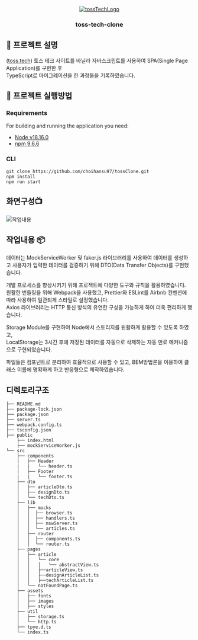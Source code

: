 <p align="center">
  <a href="" rel="noopener">
    <img src="https://i.ibb.co/ncnqyQB/68747470733a2f2f692e696d6775722e636f6d2f63647a727772742e706e67.png" alt="tossTechLogo" border="0"></a>
  </a>
</p>

<h3 align="center">toss-tech-clone</h3>

## 🧐 프로젝트 설명 <a name = "about"></a>
([toss.tech](https://toss.tech/)) 토스 테크 사이트를 바닐라 자바스크립트를 사용하여 SPA(Single Page Application)를 구현한 후<br> TypeScript로 마이그레이션을 한 과정들을 기록하였습니다.

## 🏁 프로젝트 실행방법 <a name = "getting_started"></a>
### Requirements
For building and running the application you need:
- [Node v18.16.0](https://nodejs.org/ca/blog/release/v18.16.0)
- [npm 9.6.6](https://www.npmjs.com/package/npm)

### CLI

```
git clone https://github.com/choihansu97/tossClone.git
npm install
npm run start
```


## 화면구성📺
![작업내용](https://github.com/choihansu97/tossClone/assets/60763027/57596e52-c90e-4b9a-88ea-d2bf335cf9bf)

## 작업내용 📦
데이터는 MockServiceWorker 및 faker.js 라이브러리를 사용하여 데이터를 생성하고 사용자가 입력한 데이터를 검증하기 위해 DTO(Data Transfer Objects)를 구현했습니다.

개발 프로세스를 향상시키기 위해 프로젝트에 다양한 도구와 규칙을 활용하였습니다.<br>
원활한 번들링을 위해 Webpack을 사용했고, Prettier와 ESLint를 Airbnb 컨벤션에 따라 사용하여 일관되게 스타일로 설정했습니다.<br>
Axios 라이브러리는 HTTP 통신 방식의 유연한 구성을 가능하게 하여 더욱 편리하게 했습니다.

Storage Module를 구현하여 Node에서 스토리지를 원활하게 활용할 수 있도록 하였고,<br>
LocalStorage는 3시간 후에 저장된 데이터를 자동으로 삭제하는 자동 만료 메커니즘으로 구현되었습니다.

파일들은 컴포넌트로 분리하여 효율적으로 사용할 수 있고, BEM방법론을 이용하여 클래스 이름에 명확하게 하고 반응형으로 제작하였습니다.

## 디렉토리구조
```
├── README.md
├── package-lock.json
├── package.json
├── server.ts
├── webpack.config.ts
├── tsconfig.json
├── public
    ├── index.html
    ├── mockServiceWorker.js
└── src
    ├── components
    |   ├── Header
    |   |   └── header.ts
    |   ├── Footer
    |   |   └── footer.ts
    ├── dto
    │   ├── articleDto.ts
    │   ├── designDto.ts
    │   └── techDto.ts
    ├── lib
    │   ├── mocks
    │   │  ├── browser.ts  
    │   │  ├── handlers.ts
    │   │  ├── mswServer.ts
    │   │  └── articles.ts
    │   ├── router
    │   │  ├── components.ts
    │   │  └── router.ts
    ├── pages
    │   ├── article
    │   │   └── core     
    │   │   │   └── abstractView.ts     
    │   │   ├──articleView.ts
    │   │   ├──designArticleList.ts
    │   │   ├──techArticleList.ts
    │   └── notFoundPage.ts
    ├── assets
    │   ├── fonts
    │   ├── images
    │   ├── styles
    ├── util
    │   ├── storage.ts
    │   └── http.ts
    ├── tpye.d.ts
    └── index.ts
```

